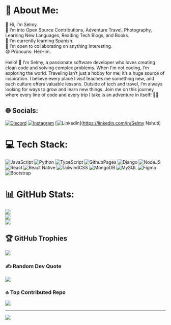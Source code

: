 # 💫 About Me:
👋 Hi, I’m Selmy.  <br>👀 I’m into Open Source Contributions, Adventure Travel, Photography, Learning New Languages, Reading Tech Blogs, and Books.  <br>🌱 I’m currently learning Spanish.  <br>💞️ I’m open to collaborating on anything interesting.  <br>😄 Pronouns: He/Him.<br><br>Hello! 👋 I'm Selmy, a passionate software developer who loves creating clean code and solving complex problems. When I'm not coding, I’m exploring the world. Traveling isn’t just a hobby for me; it’s a huge source of inspiration. I believe every place I visit teaches me something new, and each culture offers valuable lessons. Outside of tech and travel, I’m always looking for ways to grow and learn new things. Join me on this journey where every line of code and every trip I take is an adventure in itself! 🚀✨


## 🌐 Socials:
[![Discord](https://img.shields.io/badge/Discord-%237289DA.svg?logo=discord&logoColor=white)](https://discord.gg/Styles44) [![Instagram](https://img.shields.io/badge/Instagram-%23E4405F.svg?logo=Instagram&logoColor=white)](https://instagram.com/selmy.ns) [![LinkedIn](https://img.shields.io/badge/LinkedIn-%230077B5.svg?logo=linkedin&logoColor=white)](https://linkedin.com/in/Selmy Nshuti) 

# 💻 Tech Stack:
![JavaScript](https://img.shields.io/badge/javascript-%23323330.svg?style=for-the-badge&logo=javascript&logoColor=%23F7DF1E) ![Python](https://img.shields.io/badge/python-3670A0?style=for-the-badge&logo=python&logoColor=ffdd54) ![TypeScript](https://img.shields.io/badge/typescript-%23007ACC.svg?style=for-the-badge&logo=typescript&logoColor=white) ![GithubPages](https://img.shields.io/badge/github%20pages-121013?style=for-the-badge&logo=github&logoColor=white) ![Django](https://img.shields.io/badge/django-%23092E20.svg?style=for-the-badge&logo=django&logoColor=white) ![NodeJS](https://img.shields.io/badge/node.js-6DA55F?style=for-the-badge&logo=node.js&logoColor=white) ![React](https://img.shields.io/badge/react-%2320232a.svg?style=for-the-badge&logo=react&logoColor=%2361DAFB) ![React Native](https://img.shields.io/badge/react_native-%2320232a.svg?style=for-the-badge&logo=react&logoColor=%2361DAFB) ![TailwindCSS](https://img.shields.io/badge/tailwindcss-%2338B2AC.svg?style=for-the-badge&logo=tailwind-css&logoColor=white) ![MongoDB](https://img.shields.io/badge/MongoDB-%234ea94b.svg?style=for-the-badge&logo=mongodb&logoColor=white) ![MySQL](https://img.shields.io/badge/mysql-4479A1.svg?style=for-the-badge&logo=mysql&logoColor=white) ![Figma](https://img.shields.io/badge/figma-%23F24E1E.svg?style=for-the-badge&logo=figma&logoColor=white) ![Bootstrap](https://img.shields.io/badge/bootstrap-%238511FA.svg?style=for-the-badge&logo=bootstrap&logoColor=white)
# 📊 GitHub Stats:
![](https://github-readme-stats.vercel.app/api?username=Selmy44&theme=dark&hide_border=false&include_all_commits=false&count_private=false)<br/>
![](https://github-readme-streak-stats.herokuapp.com/?user=Selmy44&theme=dark&hide_border=false)<br/>
![](https://github-readme-stats.vercel.app/api/top-langs/?username=Selmy44&theme=dark&hide_border=false&include_all_commits=false&count_private=false&layout=compact)

## 🏆 GitHub Trophies
![](https://github-profile-trophy.vercel.app/?username=Selmy44&theme=radical&no-frame=false&no-bg=false&margin-w=4)

### ✍️ Random Dev Quote
![](https://quotes-github-readme.vercel.app/api?type=horizontal&theme=radical)

### 🔝 Top Contributed Repo
![](https://github-contributor-stats.vercel.app/api?username=Selmy44&limit=5&theme=dark&combine_all_yearly_contributions=true)

---
[![](https://visitcount.itsvg.in/api?id=Selmy44&icon=0&color=0)](https://visitcount.itsvg.in)

<!-- Proudly created with GPRM ( https://gprm.itsvg.in ) -->
